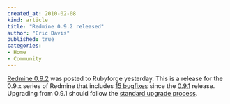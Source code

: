 ```yaml
---
created_at: 2010-02-08
kind: article
title: "Redmine 0.9.2 released"
author: "Eric Davis"
published: true
categories:
- Home
- Community
---
```


[Redmine 0.9.2][release] was posted to Rubyforge yesterday.  This is a release for the 0.9.x series of Redmine that includes [15 bugfixes][] since the [0.9.1][] release.  Upgrading from 0.9.1 should follow the [standard upgrade process][upgrade].

[release]: http://www.redmine.org/news/34
[15 bugfixes]: http://www.redmine.org/versions/show/16
[0.9.1]: http://redmineblog.com/articles/redmine-0-9
[upgrade]: http://www.redmine.org/wiki/redmine/RedmineUpgrade
